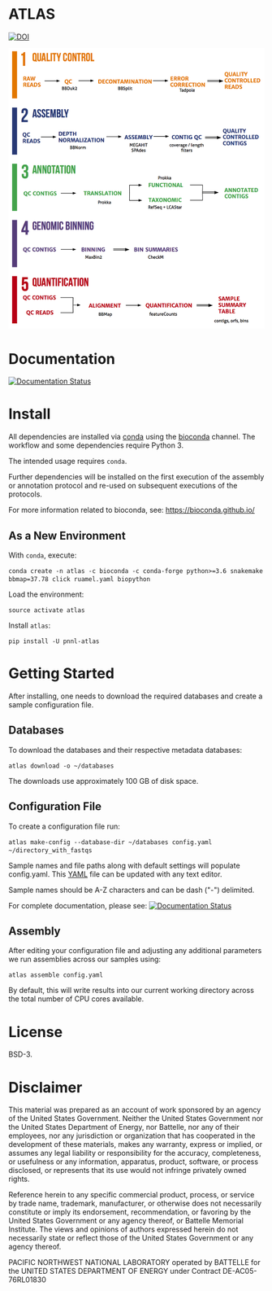 # ATLAS

[![DOI](https://zenodo.org/badge/75199304.svg)](https://zenodo.org/badge/latestdoi/75199304)

![scheme of workflow](resources/images/atlas_workflow.png)


# Documentation

[![Documentation Status](https://readthedocs.org/projects/pnnl-atlas/badge/?version=latest)](http://pnnl-atlas.readthedocs.io/en/latest/?badge=latest)

# Install

All dependencies are installed via [conda](https://www.continuum.io/downloads) using the [bioconda](https://github.com/bioconda/bioconda-recipes) channel.
The workflow and some dependencies require Python 3.

The intended usage requires `conda`.

Further dependencies will be installed on the first execution of the assembly
or annotation protocol and re-used on subsequent executions of the protocols.

For more information related to bioconda, see: https://bioconda.github.io/

## As a New Environment

With `conda`, execute:

```
conda create -n atlas -c bioconda -c conda-forge python>=3.6 snakemake bbmap=37.78 click ruamel.yaml biopython
```

Load the environment:

```
source activate atlas
```

Install `atlas`:

```
pip install -U pnnl-atlas
```


# Getting Started

After installing, one needs to download the required databases and create a sample configuration file.


## Databases

To download the databases and their respective metadata databases:

```
atlas download -o ~/databases
```

The downloads use approximately 100 GB of disk space.


## Configuration File

To create a configuration file run:

```
atlas make-config --database-dir ~/databases config.yaml ~/directory_with_fastqs
```

Sample names and file paths along with default settings will populate
config.yaml. This [YAML](http://www.yaml.org/start.html) file can be updated
with any text editor.

Sample names should be A-Z characters and can be dash ("-") delimited.

For complete documentation, please see: [![Documentation Status](https://readthedocs.org/projects/pnnl-atlas/badge/?version=latest)](http://pnnl-atlas.readthedocs.io/en/latest/?badge=latest)


## Assembly

After editing your configuration file and adjusting any additional parameters
we run assemblies across our samples using:

```
atlas assemble config.yaml
```

By default, this will write results into our current working directory across
the total number of CPU cores available.

# License

BSD-3.

# Disclaimer

This material was prepared as an account of work sponsored by an agency of the
United States Government.  Neither the United States Government nor the United
States Department of Energy, nor Battelle, nor any of their employees, nor any
jurisdiction or organization that has cooperated in the development of these
materials, makes any warranty, express or implied, or assumes any legal
liability or responsibility for the accuracy, completeness, or usefulness or
any information, apparatus, product, software, or process disclosed, or
represents that its use would not infringe privately owned rights.

Reference herein to any specific commercial product, process, or service by
trade name, trademark, manufacturer, or otherwise does not necessarily
constitute or imply its endorsement, recommendation, or favoring by the United
States Government or any agency thereof, or Battelle Memorial Institute. The
views and opinions of authors expressed herein do not necessarily state or
reflect those of the United States Government or any agency thereof.

PACIFIC NORTHWEST NATIONAL LABORATORY operated by BATTELLE for the UNITED
STATES DEPARTMENT OF ENERGY under Contract DE-AC05-76RL01830
